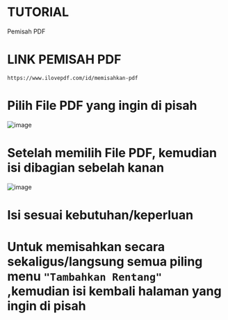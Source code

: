 # TUTORIAL
Pemisah PDF
# LINK PEMISAH PDF
```https://www.ilovepdf.com/id/memisahkan-pdf```
# Pilih File PDF yang ingin di pisah
![image](https://github.com/user-attachments/assets/6e4132d1-25ae-4bc3-b68c-17d490db6c37)
# Setelah memilih File PDF, kemudian isi dibagian sebelah kanan
![image](https://github.com/user-attachments/assets/d200e6ff-5c93-420b-8812-60b5e64ad417)
# Isi sesuai kebutuhan/keperluan
# Untuk memisahkan secara sekaligus/langsung semua piling menu ```"Tambahkan Rentang"``` ,kemudian isi kembali halaman yang ingin di pisah

